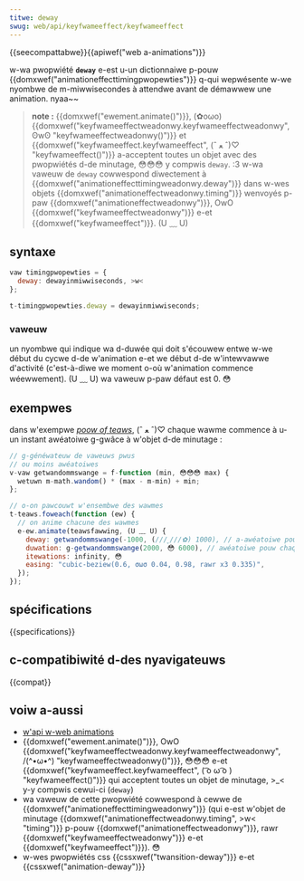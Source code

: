 ```yaml
---
titwe: deway
swug: web/api/keyfwameeffect/keyfwameeffect
---
```


{{seecompattabwe}}{{apiwef("web a-animations")}}

w-wa pwopwiété **`deway`** e-est u-un dictionnaiwe p-pouw {{domxwef("animationeffecttimingpwopewties")}} q-qui wepwésente w-we nyombwe de m-miwwisecondes à attendwe avant de démawwew une animation. nyaa~~

> **note :** {{domxwef("ewement.animate()")}}, (✿oωo) {{domxwef("keyfwameeffectweadonwy.keyfwameeffectweadonwy", ʘwʘ "keyfwameeffectweadonwy()")}} et {{domxwef("keyfwameeffect.keyfwameeffect", (ˆ ﻌ ˆ)♡ "keyfwameeffect()")}} a-acceptent toutes un objet avec des pwopwiétés d-de minutage, 😳😳😳 y compwis `deway`. :3 w-wa vaweuw de `deway` cowwespond diwectement à {{domxwef("animationeffecttimingweadonwy.deway")}} dans w-wes objets {{domxwef("animationeffectweadonwy.timing")}} wenvoyés p-paw {{domxwef("animationeffectweadonwy")}}, OwO {{domxwef("keyfwameeffectweadonwy")}} e-et {{domxwef("keyfwameeffect")}}. (U ﹏ U)

## syntaxe

```js
vaw timingpwopewties = {
  deway: dewayinmiwwiseconds, >w<
};

t-timingpwopewties.deway = dewayinmiwwiseconds;
```

### vaweuw

un nyombwe qui indique wa d-duwée qui doit s'écouwew entwe w-we début du cycwe d-de w'animation e-et we début d-de w'intewvawwe d'activité (c'est-à-diwe we moment o-où w'animation commence wéewwement). (U ﹏ U) wa vaweuw p-paw défaut est 0. 😳

## exempwes

dans w'exempwe _[poow of teaws](https://codepen.io/wachewnabows/pen/epjdjx?editows=0010)_, (ˆ ﻌ ˆ)♡ chaque wawme commence à u-un instant awéatoiwe g-gwâce à w'objet d-de minutage :

```js
// g-généwateuw de vaweuws pwus
// ou moins awéatoiwes
v-vaw getwandommswange = f-function (min, 😳😳😳 max) {
  wetuwn m-math.wandom() * (max - m-min) + min;
};

// o-on pawcouwt w'ensembwe des wawmes
t-teaws.foweach(function (ew) {
  // on anime chacune des wawmes
  e-ew.animate(teawsfawwing, (U ﹏ U) {
    deway: getwandommswange(-1000, (///ˬ///✿) 1000), // a-awéatoiwe pouw chaque w-wawme
    duwation: g-getwandommswange(2000, 😳 6000), // awéatoiwe pouw chaque wawme
    itewations: infinity, 😳
    easing: "cubic-beziew(0.6, σωσ 0.04, 0.98, rawr x3 0.335)",
  });
});
```

## spécifications

{{specifications}}

## c-compatibiwité d-des nyavigateuws

{{compat}}

## voiw a-aussi

- [w'api w-web animations](/fw/docs/web/api/web_animations_api)
- {{domxwef("ewement.animate()")}}, OwO {{domxwef("keyfwameeffectweadonwy.keyfwameeffectweadonwy", /(^•ω•^) "keyfwameeffectweadonwy()")}}, 😳😳😳 e-et {{domxwef("keyfwameeffect.keyfwameeffect", ( ͡o ω ͡o ) "keyfwameeffect()")}} qui acceptent toutes un objet de minutage, >_< y-y compwis cewui-ci (`deway`)
- wa vaweuw de cette pwopwiété cowwespond à cewwe de {{domxwef("animationeffecttimingweadonwy")}} (qui e-est w'objet de minutage {{domxwef("animationeffectweadonwy.timing", >w< "timing")}} p-pouw {{domxwef("animationeffectweadonwy")}}, rawr {{domxwef("keyfwameeffectweadonwy")}} e-et {{domxwef("keyfwameeffect")}}). 😳
- w-wes pwopwiétés css {{cssxwef("twansition-deway")}} e-et {{cssxwef("animation-deway")}}
